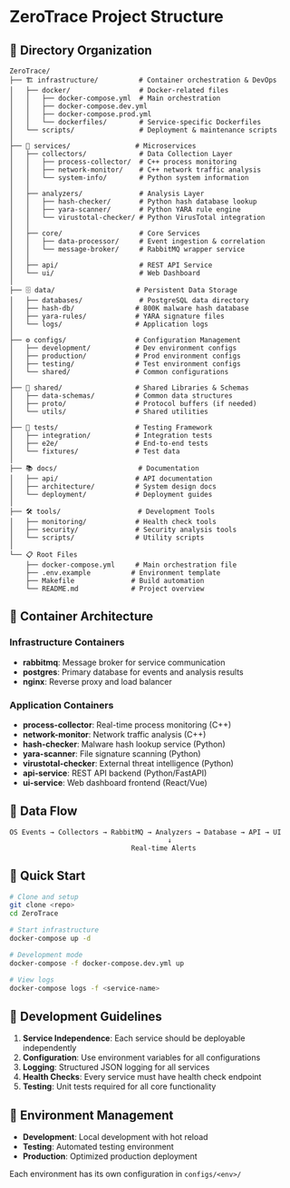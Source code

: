 # ZeroTrace Project Structure

## 📁 Directory Organization

```
ZeroTrace/
├── 🏗️ infrastructure/          # Container orchestration & DevOps
│   ├── docker/                 # Docker-related files
│   │   ├── docker-compose.yml  # Main orchestration
│   │   ├── docker-compose.dev.yml
│   │   ├── docker-compose.prod.yml
│   │   └── dockerfiles/        # Service-specific Dockerfiles
│   └── scripts/                # Deployment & maintenance scripts
│
├── 🔧 services/                # Microservices
│   ├── collectors/             # Data Collection Layer
│   │   ├── process-collector/  # C++ process monitoring
│   │   ├── network-monitor/    # C++ network traffic analysis
│   │   └── system-info/        # Python system information
│   │
│   ├── analyzers/              # Analysis Layer
│   │   ├── hash-checker/       # Python hash database lookup
│   │   ├── yara-scanner/       # Python YARA rule engine
│   │   └── virustotal-checker/ # Python VirusTotal integration
│   │
│   ├── core/                   # Core Services
│   │   ├── data-processor/     # Event ingestion & correlation
│   │   └── message-broker/     # RabbitMQ wrapper service
│   │
│   ├── api/                    # REST API Service
│   └── ui/                     # Web Dashboard
│
├── 🗄️ data/                    # Persistent Data Storage
│   ├── databases/              # PostgreSQL data directory
│   ├── hash-db/               # 800K malware hash database
│   ├── yara-rules/            # YARA signature files
│   └── logs/                  # Application logs
│
├── ⚙️ configs/                 # Configuration Management
│   ├── development/           # Dev environment configs
│   ├── production/            # Prod environment configs
│   ├── testing/               # Test environment configs
│   └── shared/                # Common configurations
│
├── 🔗 shared/                  # Shared Libraries & Schemas
│   ├── data-schemas/          # Common data structures
│   ├── proto/                 # Protocol buffers (if needed)
│   └── utils/                 # Shared utilities
│
├── 🧪 tests/                   # Testing Framework
│   ├── integration/           # Integration tests
│   ├── e2e/                   # End-to-end tests
│   └── fixtures/              # Test data
│
├── 📚 docs/                    # Documentation
│   ├── api/                   # API documentation
│   ├── architecture/          # System design docs
│   └── deployment/            # Deployment guides
│
├── 🛠️ tools/                   # Development Tools
│   ├── monitoring/            # Health check tools
│   ├── security/              # Security analysis tools
│   └── scripts/               # Utility scripts
│
└── 📋 Root Files
    ├── docker-compose.yml     # Main orchestration file
    ├── .env.example          # Environment template
    ├── Makefile              # Build automation
    └── README.md             # Project overview
```

## 🐳 Container Architecture

### Infrastructure Containers
- **rabbitmq**: Message broker for service communication
- **postgres**: Primary database for events and analysis results
- **nginx**: Reverse proxy and load balancer

### Application Containers
- **process-collector**: Real-time process monitoring (C++)
- **network-monitor**: Network traffic analysis (C++)
- **hash-checker**: Malware hash lookup service (Python)
- **yara-scanner**: File signature scanning (Python)
- **virustotal-checker**: External threat intelligence (Python)
- **api-service**: REST API backend (Python/FastAPI)
- **ui-service**: Web dashboard frontend (React/Vue)

## 🔄 Data Flow

```
OS Events → Collectors → RabbitMQ → Analyzers → Database → API → UI
                                       ↓
                              Real-time Alerts
```

## 🚀 Quick Start

```bash
# Clone and setup
git clone <repo>
cd ZeroTrace

# Start infrastructure
docker-compose up -d

# Development mode
docker-compose -f docker-compose.dev.yml up

# View logs
docker-compose logs -f <service-name>
```

## 📝 Development Guidelines

1. **Service Independence**: Each service should be deployable independently
2. **Configuration**: Use environment variables for all configurations
3. **Logging**: Structured JSON logging for all services
4. **Health Checks**: Every service must have health check endpoint
5. **Testing**: Unit tests required for all core functionality

## 🔧 Environment Management

- **Development**: Local development with hot reload
- **Testing**: Automated testing environment
- **Production**: Optimized production deployment

Each environment has its own configuration in `configs/<env>/`
